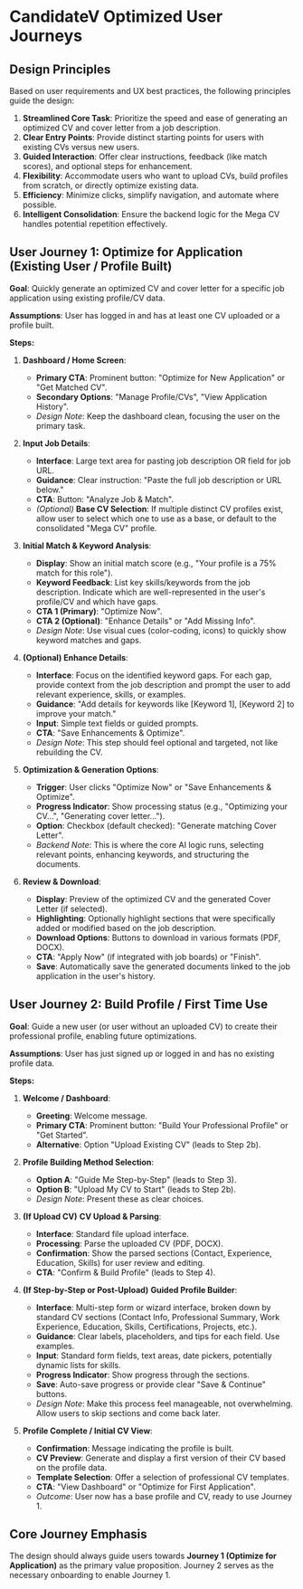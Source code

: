 # CandidateV Optimized User Journeys

## Design Principles

Based on user requirements and UX best practices, the following principles guide the design:

1.  **Streamlined Core Task**: Prioritize the speed and ease of generating an optimized CV and cover letter from a job description.
2.  **Clear Entry Points**: Provide distinct starting points for users with existing CVs versus new users.
3.  **Guided Interaction**: Offer clear instructions, feedback (like match scores), and optional steps for enhancement.
4.  **Flexibility**: Accommodate users who want to upload CVs, build profiles from scratch, or directly optimize existing data.
5.  **Efficiency**: Minimize clicks, simplify navigation, and automate where possible.
6.  **Intelligent Consolidation**: Ensure the backend logic for the Mega CV handles potential repetition effectively.

## User Journey 1: Optimize for Application (Existing User / Profile Built)

**Goal**: Quickly generate an optimized CV and cover letter for a specific job application using existing profile/CV data.

**Assumptions**: User has logged in and has at least one CV uploaded or a profile built.

**Steps:**

1.  **Dashboard / Home Screen**:
    *   **Primary CTA**: Prominent button: "Optimize for New Application" or "Get Matched CV".
    *   **Secondary Options**: "Manage Profile/CVs", "View Application History".
    *   *Design Note*: Keep the dashboard clean, focusing the user on the primary task.

2.  **Input Job Details**:
    *   **Interface**: Large text area for pasting job description OR field for job URL.
    *   **Guidance**: Clear instruction: "Paste the full job description or URL below."
    *   **CTA**: Button: "Analyze Job & Match".
    *   *(Optional)* **Base CV Selection**: If multiple distinct CV profiles exist, allow user to select which one to use as a base, or default to the consolidated "Mega CV" profile.

3.  **Initial Match & Keyword Analysis**:
    *   **Display**: Show an initial match score (e.g., "Your profile is a 75% match for this role").
    *   **Keyword Feedback**: List key skills/keywords from the job description. Indicate which are well-represented in the user's profile/CV and which have gaps.
    *   **CTA 1 (Primary)**: "Optimize Now".
    *   **CTA 2 (Optional)**: "Enhance Details" or "Add Missing Info".
    *   *Design Note*: Use visual cues (color-coding, icons) to quickly show keyword matches and gaps.

4.  **(Optional) Enhance Details**:
    *   **Interface**: Focus on the identified keyword gaps. For each gap, provide context from the job description and prompt the user to add relevant experience, skills, or examples.
    *   **Guidance**: "Add details for keywords like [Keyword 1], [Keyword 2] to improve your match."
    *   **Input**: Simple text fields or guided prompts.
    *   **CTA**: "Save Enhancements & Optimize".
    *   *Design Note*: This step should feel optional and targeted, not like rebuilding the CV.

5.  **Optimization & Generation Options**:
    *   **Trigger**: User clicks "Optimize Now" or "Save Enhancements & Optimize".
    *   **Progress Indicator**: Show processing status (e.g., "Optimizing your CV...", "Generating cover letter...").
    *   **Option**: Checkbox (default checked): "Generate matching Cover Letter".
    *   *Backend Note*: This is where the core AI logic runs, selecting relevant points, enhancing keywords, and structuring the documents.

6.  **Review & Download**:
    *   **Display**: Preview of the optimized CV and the generated Cover Letter (if selected).
    *   **Highlighting**: Optionally highlight sections that were specifically added or modified based on the job description.
    *   **Download Options**: Buttons to download in various formats (PDF, DOCX).
    *   **CTA**: "Apply Now" (if integrated with job boards) or "Finish".
    *   **Save**: Automatically save the generated documents linked to the job application in the user's history.

## User Journey 2: Build Profile / First Time Use

**Goal**: Guide a new user (or user without an uploaded CV) to create their professional profile, enabling future optimizations.

**Assumptions**: User has just signed up or logged in and has no existing profile data.

**Steps:**

1.  **Welcome / Dashboard**:
    *   **Greeting**: Welcome message.
    *   **Primary CTA**: Prominent button: "Build Your Professional Profile" or "Get Started".
    *   **Alternative**: Option "Upload Existing CV" (leads to Step 2b).

2.  **Profile Building Method Selection**:
    *   **Option A**: "Guide Me Step-by-Step" (leads to Step 3).
    *   **Option B**: "Upload My CV to Start" (leads to Step 2b).
    *   *Design Note*: Present these as clear choices.

3.  **(If Upload CV)** **CV Upload & Parsing**:
    *   **Interface**: Standard file upload interface.
    *   **Processing**: Parse the uploaded CV (PDF, DOCX).
    *   **Confirmation**: Show the parsed sections (Contact, Experience, Education, Skills) for user review and editing.
    *   **CTA**: "Confirm & Build Profile" (leads to Step 4).

4.  **(If Step-by-Step or Post-Upload)** **Guided Profile Builder**:
    *   **Interface**: Multi-step form or wizard interface, broken down by standard CV sections (Contact Info, Professional Summary, Work Experience, Education, Skills, Certifications, Projects, etc.).
    *   **Guidance**: Clear labels, placeholders, and tips for each field. Use examples.
    *   **Input**: Standard form fields, text areas, date pickers, potentially dynamic lists for skills.
    *   **Progress Indicator**: Show progress through the sections.
    *   **Save**: Auto-save progress or provide clear "Save & Continue" buttons.
    *   *Design Note*: Make this process feel manageable, not overwhelming. Allow users to skip sections and come back later.

5.  **Profile Complete / Initial CV View**:
    *   **Confirmation**: Message indicating the profile is built.
    *   **CV Preview**: Generate and display a first version of their CV based on the profile data.
    *   **Template Selection**: Offer a selection of professional CV templates.
    *   **CTA**: "View Dashboard" or "Optimize for First Application".
    *   *Outcome*: User now has a base profile and CV, ready to use Journey 1.

## Core Journey Emphasis

The design should always guide users towards **Journey 1 (Optimize for Application)** as the primary value proposition. Journey 2 serves as the necessary onboarding to enable Journey 1.
